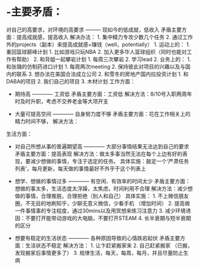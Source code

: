 # -主要矛盾：
对自己的高要求，对环境的高要求 ——— 现如今的低成就，低收入
    矛盾主要方面：提高成就感，提高收入
    解决办法：
    1. 集中精力专攻少数几个任务
    2. 通过工作外的projects（副本）来提高成就感+赚钱（well，potentially）
        1. 运动上的：
            1. 重回篮球巅峰计划
                1. 比如游戏只玩NBA
                2. 加入更多华人篮球组织（同时也能对工作有帮助）
            2. 和背姐一起攀岩计划
                1. 每周三次攀岩
                2. 学习lead
        2. 业务上的：
            1. 和张璐的仿制药进口计划
                1. 每周两次meeting
                2. 保持彼此对项目的兴趣以及与国内的联系
                3. 想办法在美国合法成立公司
            2. 和雪冬的房地产国内拉投资计划
                1. 和DABA的项目
                2. 我们自己的项目
            3. 木材计划
工作方面：   
* 期待高 ———— 工资低
             矛盾主要方面：工资低
             解决方法：8/10号入职两周年时及时升职，考虑不交养老金等大项开支

* 大量可提高空间 ———— 自身努力度不够
            矛盾主要方面：花在工作相关上的精力时间不够，
            解决方法：

生活方面：
* 对自己所想从事的普遍期望高 ———— 大部分事情结果无法达到自己的要求
            矛盾主要方面：提高表现
            解决方法：做太多事当然无法在每个上边有好的表现，要减少想做的事情，专注于选定的任务。
                具体实施：敲定一个‘严肃任务列表’，每月更新，每天做的事情最好不外乎于这个列表上

* 想学、想做的事情过多 ———— 有空闲、有效率的时间太少
            矛盾主要方面：想做的事太多，生活态度太浮躁，太焦虑，时间利用不合理
            解决方法：减少想做的事情，合理推脱，合理拒绝（别人和自己）
                具体实施：
        1. 不上微信朋友圈，不无目的地刷知乎，少聊无意义微信，少看手机 （增加时间）
        2. 提高做一件事情事的专注程度，通过30mins以及用冥想来练习注意力
        3. 减少环境诱因：不要打开能带动游戏的大电脑，不要打开STEAM
        4. 长半衰期与短半衰期的区分

* 想要有稳定的生活状态 ———— 各种原因导致的心情跌宕起伏
            矛盾主要方面：生活状态不稳定
            解决方法：
        1. 让卞赶紧搬家来
        2. 自己赶紧搬家 （已搬，发现搬家后事情更多了）
        3. 规律生活，每天，每周，每月，并且尽量防止生病
